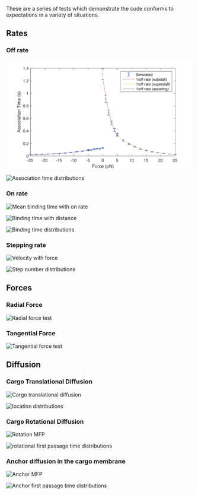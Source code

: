 These are a series of tests which demonstrate the code conforms to expectations
in a variety of situations.

## Rates

### Off rate

![Bovyn 2018 Off Rate](off_rate/Bovyn2018%20off%20rate/association%20time%20vs%20force.png)

![Association time distributions](https://github.com/mbovyn/Motor_Freedom/blob/master/numerical_tests/off_rate/Bovyn2018%20off%20rate/substall%20associtaion%20time%20distributions.png)

### On rate

![Mean binding time with on rate](https://github.com/mbovyn/Motor_Freedom/blob/master/numerical_tests/on_rate/sweep%20on%20rate/mean%20binding%20time%20with%20on%20rate.png)

![Binding time with distance](https://github.com/mbovyn/Motor_Freedom/blob/master/numerical_tests/on_rate/with%20distance/mean%20binding%20time%20with%20anchor-MT%20distance.png)

![Binding time distributions](https://github.com/mbovyn/Motor_Freedom/blob/master/numerical_tests/on_rate/sweep%20on%20rate/binding%20time%20distributions.png)

### Stepping rate

![Velocity with force](https://github.com/mbovyn/Motor_Freedom/blob/master/numerical_tests/stepping_rate/mean%20velocity%20vs%20force.png)

![Step number distributions](https://github.com/mbovyn/Motor_Freedom/blob/master/numerical_tests/stepping_rate/distributions%20of%20numbers%20of%20steps.png)

## Forces

### Radial Force

![Radial force test](https://github.com/mbovyn/Motor_Freedom/blob/master/numerical_tests/forces/radial%20motor%20-%20external%20force/position%20vs%20time.png)

### Tangential Force

![Tangential force test](https://github.com/mbovyn/Motor_Freedom/blob/master/numerical_tests/forces/tangential%20motor%20-%20external%20torque/free/rotational%20velocity%20vs%20time.png)

## Diffusion

### Cargo Translational Diffusion

![Cargo translational diffusion](https://github.com/mbovyn/Motor_Freedom/blob/master/numerical_tests/cargo_diffusion/translation/MSD-t.png)

![location distributions](https://github.com/mbovyn/Motor_Freedom/blob/master/numerical_tests/cargo_diffusion/translation/location%20distributions.png)

### Cargo Rotational Diffusion

![Rotation MFP](https://github.com/mbovyn/Motor_Freedom/blob/master/numerical_tests/cargo_diffusion/rotation/bead/Mean%20First%20Passage%20time%20with%20elevation.png)

![rotational first passage time distributions](https://github.com/mbovyn/Motor_Freedom/blob/master/numerical_tests/cargo_diffusion/rotation/bead/MFP%20distributions.png)

### Anchor diffusion in the cargo membrane

![Anchor MFP](https://github.com/mbovyn/Motor_Freedom/blob/master/numerical_tests/motor_diffusion/Mean%20First%20Passage%20Time%20with%20angle.png)

![Anchor first passage time distributions](https://github.com/mbovyn/Motor_Freedom/blob/master/numerical_tests/motor_diffusion/MFP%20distributions.png)
